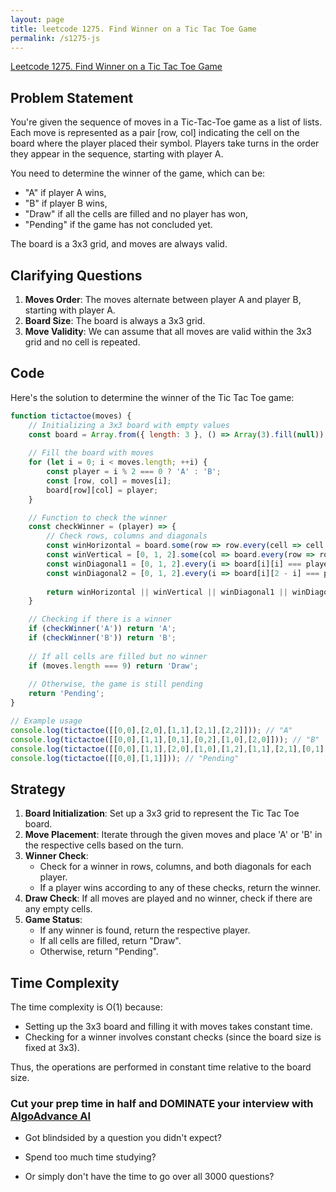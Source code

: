 ```yaml
---
layout: page
title: leetcode 1275. Find Winner on a Tic Tac Toe Game
permalink: /s1275-js
---
```

[Leetcode 1275. Find Winner on a Tic Tac Toe Game](https://algoadvance.github.io/algoadvance/l1275)
## Problem Statement
You're given the sequence of moves in a Tic-Tac-Toe game as a list of lists. Each move is represented as a pair [row, col] indicating the cell on the board where the player placed their symbol. Players take turns in the order they appear in the sequence, starting with player A.

You need to determine the winner of the game, which can be:
- "A" if player A wins,
- "B" if player B wins,
- "Draw" if all the cells are filled and no player has won,
- "Pending" if the game has not concluded yet.

The board is a 3x3 grid, and moves are always valid.

## Clarifying Questions
1. **Moves Order**: The moves alternate between player A and player B, starting with player A.
2. **Board Size**: The board is always a 3x3 grid.
3. **Move Validity**: We can assume that all moves are valid within the 3x3 grid and no cell is repeated.

## Code
Here's the solution to determine the winner of the Tic Tac Toe game:

```javascript
function tictactoe(moves) {
    // Initializing a 3x3 board with empty values
    const board = Array.from({ length: 3 }, () => Array(3).fill(null));
    
    // Fill the board with moves
    for (let i = 0; i < moves.length; ++i) {
        const player = i % 2 === 0 ? 'A' : 'B';
        const [row, col] = moves[i];
        board[row][col] = player;
    }

    // Function to check the winner
    const checkWinner = (player) => {
        // Check rows, columns and diagonals
        const winHorizontal = board.some(row => row.every(cell => cell === player));
        const winVertical = [0, 1, 2].some(col => board.every(row => row[col] === player));
        const winDiagonal1 = [0, 1, 2].every(i => board[i][i] === player);
        const winDiagonal2 = [0, 1, 2].every(i => board[i][2 - i] === player);
        
        return winHorizontal || winVertical || winDiagonal1 || winDiagonal2;
    }

    // Checking if there is a winner
    if (checkWinner('A')) return 'A';
    if (checkWinner('B')) return 'B';
    
    // If all cells are filled but no winner
    if (moves.length === 9) return 'Draw';
    
    // Otherwise, the game is still pending
    return 'Pending';
}

// Example usage
console.log(tictactoe([[0,0],[2,0],[1,1],[2,1],[2,2]])); // "A"
console.log(tictactoe([[0,0],[1,1],[0,1],[0,2],[1,0],[2,0]])); // "B"
console.log(tictactoe([[0,0],[1,1],[2,0],[1,0],[1,2],[1,1],[2,1],[0,1],[0,2]])); // "Draw"
console.log(tictactoe([[0,0],[1,1]])); // "Pending"
```

## Strategy
1. **Board Initialization**: Set up a 3x3 grid to represent the Tic Tac Toe board.
2. **Move Placement**: Iterate through the given moves and place 'A' or 'B' in the respective cells based on the turn.
3. **Winner Check**:
    - Check for a winner in rows, columns, and both diagonals for each player.
    - If a player wins according to any of these checks, return the winner.
4. **Draw Check**: If all moves are played and no winner, check if there are any empty cells.
5. **Game Status**:
    - If any winner is found, return the respective player.
    - If all cells are filled, return "Draw".
    - Otherwise, return "Pending".

## Time Complexity
The time complexity is O(1) because:
- Setting up the 3x3 board and filling it with moves takes constant time.
- Checking for a winner involves constant checks (since the board size is fixed at 3x3).

Thus, the operations are performed in constant time relative to the board size.


### Cut your prep time in half and DOMINATE your interview with [AlgoAdvance AI](https://algoAdvance.com)

- Got blindsided by a question you didn't expect?

- Spend too much time studying?

- Or simply don't have the time to go over all 3000 questions?

